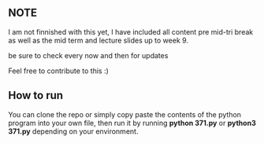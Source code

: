 ## NOTE
I am not finnished with this yet, I have included all content pre mid-tri break as well as the mid term and lecture slides up to week 9.

be sure to check every now and then for updates

Feel free to contribute to this :)

## How to run
You can clone the repo or simply copy paste the contents of the python program into your own file,
then run it by running **python 371.py** or **python3 371.py** depending on your environment.
